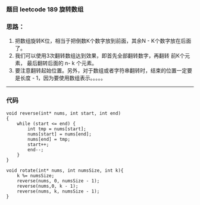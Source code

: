 ### 题目 leetcode 189 旋转数组

### 思路： 
1. 把数组旋转K位，相当于把倒数K个数字放到前面，其余N - K个数字放在后面了。
2. 我们可以使用3次翻转数组达到效果，即首先全部翻转数字，再翻转 前K个元素， 最后翻转后面的 n- k 个元素。
3. 要注意翻转起始位置。另外，对于数组或者字符串翻转时，结束的位置一定要是长度 - 1，因为要使用数组表示。。。。。
---
### 代码
```
void reverse(int* nums, int start, int end)
{
    while (start <= end) {
        int tmp = nums[start];
        nums[start] = nums[end];
        nums[end] = tmp;
        start++;
        end--;
    }
}

void rotate(int* nums, int numsSize, int k){
    k %= numsSize;
    reverse(nums, 0, numsSize - 1);
    reverse(nums,0, k - 1);
    reverse(nums, k, numsSize - 1);
}
```

